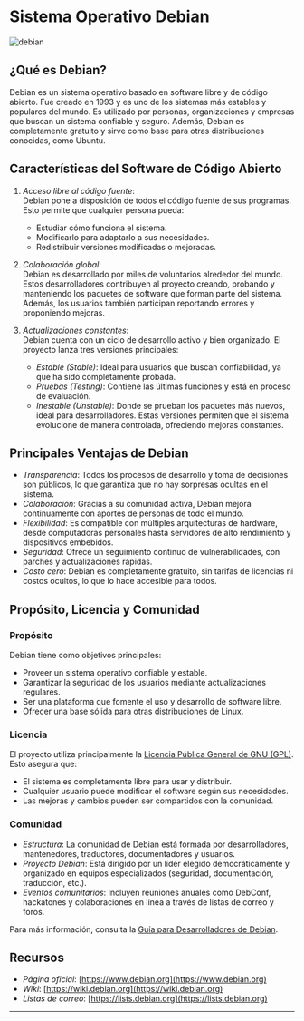 # Sistema Operativo Debian



![debian](https://github.com/user-attachments/assets/58b0a3eb-0894-4635-af24-e69c5e43a9e0)



## ¿Qué es Debian?
Debian es un sistema operativo basado en software libre y de código abierto. Fue creado en 1993 y es uno de los sistemas más estables y populares del mundo. Es utilizado por personas, organizaciones y empresas que buscan un sistema confiable y seguro. Además, Debian es completamente gratuito y sirve como base para otras distribuciones conocidas, como Ubuntu.

## Características del Software de Código Abierto
1. *Acceso libre al código fuente*:  
   Debian pone a disposición de todos el código fuente de sus programas. Esto permite que cualquier persona pueda:
   - Estudiar cómo funciona el sistema.
   - Modificarlo para adaptarlo a sus necesidades.
   - Redistribuir versiones modificadas o mejoradas.

2. *Colaboración global*:  
   Debian es desarrollado por miles de voluntarios alrededor del mundo. Estos desarrolladores contribuyen al proyecto creando, probando y manteniendo los paquetes de software que forman parte del sistema. Además, los usuarios también participan reportando errores y proponiendo mejoras.

3. *Actualizaciones constantes*:  
   Debian cuenta con un ciclo de desarrollo activo y bien organizado. El proyecto lanza tres versiones principales:
   - *Estable (Stable)*: Ideal para usuarios que buscan confiabilidad, ya que ha sido completamente probada.
   - *Pruebas (Testing)*: Contiene las últimas funciones y está en proceso de evaluación.
   - *Inestable (Unstable)*: Donde se prueban los paquetes más nuevos, ideal para desarrolladores.
   Estas versiones permiten que el sistema evolucione de manera controlada, ofreciendo mejoras constantes.

## Principales Ventajas de Debian
- *Transparencia*: Todos los procesos de desarrollo y toma de decisiones son públicos, lo que garantiza que no hay sorpresas ocultas en el sistema.
- *Colaboración*: Gracias a su comunidad activa, Debian mejora continuamente con aportes de personas de todo el mundo.
- *Flexibilidad*: Es compatible con múltiples arquitecturas de hardware, desde computadoras personales hasta servidores de alto rendimiento y dispositivos embebidos.
- *Seguridad*: Ofrece un seguimiento continuo de vulnerabilidades, con parches y actualizaciones rápidas.
- *Costo cero*: Debian es completamente gratuito, sin tarifas de licencias ni costos ocultos, lo que lo hace accesible para todos.

## Propósito, Licencia y Comunidad

### Propósito
Debian tiene como objetivos principales:
- Proveer un sistema operativo confiable y estable.
- Garantizar la seguridad de los usuarios mediante actualizaciones regulares.
- Ser una plataforma que fomente el uso y desarrollo de software libre.
- Ofrecer una base sólida para otras distribuciones de Linux.

### Licencia
El proyecto utiliza principalmente la [Licencia Pública General de GNU (GPL)](https://www.gnu.org/licenses/gpl.html). Esto asegura que:
- El sistema es completamente libre para usar y distribuir.
- Cualquier usuario puede modificar el software según sus necesidades.
- Las mejoras y cambios pueden ser compartidos con la comunidad.

### Comunidad
- *Estructura*: La comunidad de Debian está formada por desarrolladores, mantenedores, traductores, documentadores y usuarios.
- *Proyecto Debian*: Está dirigido por un líder elegido democráticamente y organizado en equipos especializados (seguridad, documentación, traducción, etc.).
- *Eventos comunitarios*: Incluyen reuniones anuales como DebConf, hackatones y colaboraciones en línea a través de listas de correo y foros.


Para más información, consulta la [Guía para Desarrolladores de Debian](https://www.debian.org/doc/manuals/developers-reference/).

## Recursos
- *Página oficial*: [https://www.debian.org](https://www.debian.org)
- *Wiki*: [https://wiki.debian.org](https://wiki.debian.org)
- *Listas de correo*: [https://lists.debian.org](https://lists.debian.org)

---
